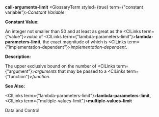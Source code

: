 **call-arguments-limit** <GlossaryTerm styled={true} term={"constant variable"}><i>Constant Variable</i></GlossaryTerm> 



**Constant Value:** 



An integer not smaller than 50 and at least as great as the <ClLinks  term={"value"}><i>value</i></ClLinks> of <ClLinks  term={"lambda-parameters-limit"}><b>lambda-parameters-limit</b></ClLinks>, the exact magnitude of which is <ClLinks  term={"implementation-dependent"}><i>implementation-dependent</i></ClLinks>. 



**Description:** 



The upper exclusive bound on the number of <ClLinks  term={"argument"}><i>arguments</i></ClLinks> that may be passed to a <ClLinks  term={"function"}><i>function</i></ClLinks>. 



**See Also:** 



<ClLinks  term={"lambda-parameters-limit"}><b>lambda-parameters-limit</b></ClLinks>, <ClLinks  term={"multiple-values-limit"}><b>multiple-values-limit</b></ClLinks> 



Data and Control 











